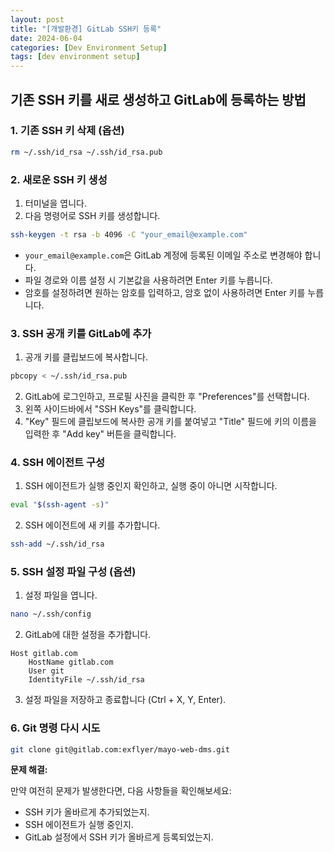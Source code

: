 ```yaml
---
layout: post
title: "[개발환경] GitLab SSH키 등록"
date: 2024-06-04
categories: [Dev Environment Setup]
tags: [dev environment setup]
---
```


## 기존 SSH 키를 새로 생성하고 GitLab에 등록하는 방법

### 1. 기존 SSH 키 삭제 (옵션)

```bash
rm ~/.ssh/id_rsa ~/.ssh/id_rsa.pub
```

### 2. 새로운 SSH 키 생성

1. 터미널을 엽니다.
2. 다음 명령어로 SSH 키를 생성합니다.

```bash
ssh-keygen -t rsa -b 4096 -C "your_email@example.com"
```

* `your_email@example.com`은 GitLab 계정에 등록된 이메일 주소로 변경해야 합니다.
* 파일 경로와 이름 설정 시 기본값을 사용하려면 Enter 키를 누릅니다.
* 암호를 설정하려면 원하는 암호를 입력하고, 암호 없이 사용하려면 Enter 키를 누릅니다.

### 3. SSH 공개 키를 GitLab에 추가

1. 공개 키를 클립보드에 복사합니다.

```bash
pbcopy < ~/.ssh/id_rsa.pub
```

2. GitLab에 로그인하고, 프로필 사진을 클릭한 후 "Preferences"를 선택합니다.
3. 왼쪽 사이드바에서 "SSH Keys"를 클릭합니다.
4. "Key" 필드에 클립보드에 복사한 공개 키를 붙여넣고 "Title" 필드에 키의 이름을 입력한 후 "Add key" 버튼을 클릭합니다.

### 4. SSH 에이전트 구성

1. SSH 에이전트가 실행 중인지 확인하고, 실행 중이 아니면 시작합니다.

```bash
eval "$(ssh-agent -s)"
```

2. SSH 에이전트에 새 키를 추가합니다.

```bash
ssh-add ~/.ssh/id_rsa
```

### 5. SSH 설정 파일 구성 (옵션)

1. 설정 파일을 엽니다.

```bash
nano ~/.ssh/config
```

2. GitLab에 대한 설정을 추가합니다.

```
Host gitlab.com
    HostName gitlab.com
    User git
    IdentityFile ~/.ssh/id_rsa
```

3. 설정 파일을 저장하고 종료합니다 (Ctrl + X, Y, Enter).

### 6. Git 명령 다시 시도

```bash
git clone git@gitlab.com:exflyer/mayo-web-dms.git
```

**문제 해결:**

만약 여전히 문제가 발생한다면, 다음 사항들을 확인해보세요:

* SSH 키가 올바르게 추가되었는지.
* SSH 에이전트가 실행 중인지.
* GitLab 설정에서 SSH 키가 올바르게 등록되었는지.